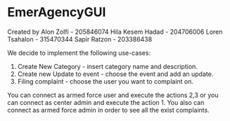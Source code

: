 # EmerAgencyGUI
Created by Alon Zolfi - 205846074
           Hila Kesem Hadad - 204706006
           Loren Tsahalon - 315470344
           Sapir Ratzon - 203386438

We decide to implement the following use-cases:
1. Create New Category - insert category name and description.
2. Create new Update to event - choose the event and add an update.
3. Filing complaint - choose the user you want to complaint on.

You can connect as armed force user and execute the actions 2,3 or you can connect as center admin and execute the action 1.
You also can connect as armed force admin in order to see all the exist complaints.
